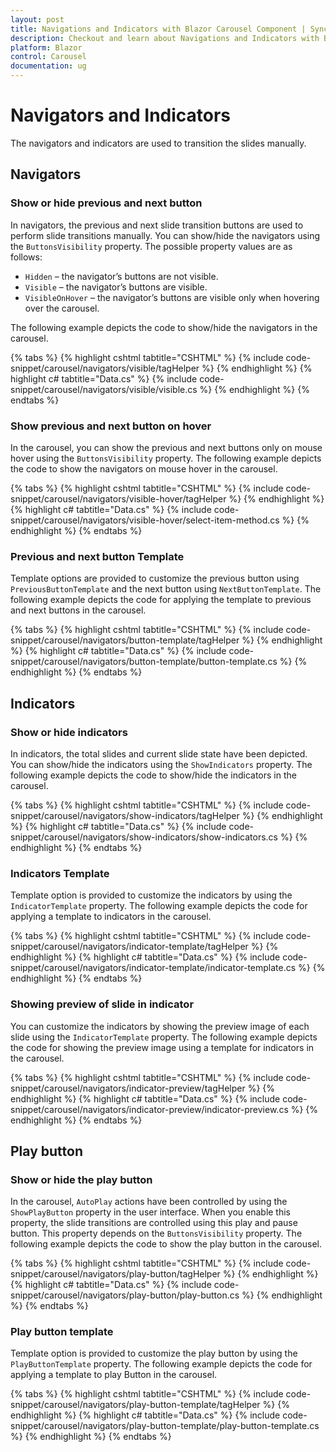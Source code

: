 ```yaml
---
layout: post
title: Navigations and Indicators with Blazor Carousel Component | Syncfusion
description: Checkout and learn about Navigations and Indicators with Blazor Carousel component in Blazor Server App and Blazor WebAssembly App.
platform: Blazor
control: Carousel
documentation: ug
---
```


# Navigators and Indicators

The navigators and indicators are used to transition the slides manually.

## Navigators

### Show or hide previous and next button

In navigators, the previous and next slide transition buttons are used to perform slide transitions manually. You can show/hide the navigators using the `ButtonsVisibility` property. The possible property values are as follows:

- `Hidden` – the navigator’s buttons are not visible.
- `Visible` – the navigator’s buttons are visible.
- `VisibleOnHover` – the navigator’s buttons are visible only when hovering over the carousel.

The following example depicts the code to show/hide the navigators in the carousel.

{% tabs %}
{% highlight cshtml tabtitle="CSHTML" %}
{% include code-snippet/carousel/navigators/visible/tagHelper %}
{% endhighlight %}
{% highlight c# tabtitle="Data.cs" %}
{% include code-snippet/carousel/navigators/visible/visible.cs %}
{% endhighlight %}
{% endtabs %}

### Show previous and next button on hover

In the carousel, you can show the previous and next buttons only on mouse hover using the `ButtonsVisibility` property. The following example depicts the code to show the navigators on mouse hover in the carousel.

{% tabs %}
{% highlight cshtml tabtitle="CSHTML" %}
{% include code-snippet/carousel/navigators/visible-hover/tagHelper %}
{% endhighlight %}
{% highlight c# tabtitle="Data.cs" %}
{% include code-snippet/carousel/navigators/visible-hover/select-item-method.cs %}
{% endhighlight %}
{% endtabs %}

### Previous and next button Template

Template options are provided to customize the previous button using `PreviousButtonTemplate` and the next button using `NextButtonTemplate`. The following example depicts the code for applying the template to previous and next buttons in the carousel.

{% tabs %}
{% highlight cshtml tabtitle="CSHTML" %}
{% include code-snippet/carousel/navigators/button-template/tagHelper %}
{% endhighlight %}
{% highlight c# tabtitle="Data.cs" %}
{% include code-snippet/carousel/navigators/button-template/button-template.cs %}
{% endhighlight %}
{% endtabs %}

## Indicators

### Show or hide indicators

In indicators, the total slides and current slide state have been depicted. You can show/hide the indicators using the `ShowIndicators` property. The following example depicts the code to show/hide the indicators in the carousel.

{% tabs %}
{% highlight cshtml tabtitle="CSHTML" %}
{% include code-snippet/carousel/navigators/show-indicators/tagHelper %}
{% endhighlight %}
{% highlight c# tabtitle="Data.cs" %}
{% include code-snippet/carousel/navigators/show-indicators/show-indicators.cs %}
{% endhighlight %}
{% endtabs %}

### Indicators Template

Template option is provided to customize the indicators by using the `IndicatorTemplate` property. The following example depicts the code for applying a template to indicators in the carousel.

{% tabs %}
{% highlight cshtml tabtitle="CSHTML" %}
{% include code-snippet/carousel/navigators/indicator-template/tagHelper %}
{% endhighlight %}
{% highlight c# tabtitle="Data.cs" %}
{% include code-snippet/carousel/navigators/indicator-template/indicator-template.cs %}
{% endhighlight %}
{% endtabs %}

### Showing preview of slide in indicator

You can customize the indicators by showing the preview image of each slide using the `IndicatorTemplate` property. The following example depicts the code for showing the preview image using a template for indicators in the carousel.

{% tabs %}
{% highlight cshtml tabtitle="CSHTML" %}
{% include code-snippet/carousel/navigators/indicator-preview/tagHelper %}
{% endhighlight %}
{% highlight c# tabtitle="Data.cs" %}
{% include code-snippet/carousel/navigators/indicator-preview/indicator-preview.cs %}
{% endhighlight %}
{% endtabs %}

## Play button

### Show or hide the play button

In the carousel, `AutoPlay` actions have been controlled by using the `ShowPlayButton` property in the user interface. When you enable this property, the slide transitions are controlled using this play and pause button. This property depends on the `ButtonsVisibility` property. The following example depicts the code to show the play button in the carousel.

{% tabs %}
{% highlight cshtml tabtitle="CSHTML" %}
{% include code-snippet/carousel/navigators/play-button/tagHelper %}
{% endhighlight %}
{% highlight c# tabtitle="Data.cs" %}
{% include code-snippet/carousel/navigators/play-button/play-button.cs %}
{% endhighlight %}
{% endtabs %}

### Play button template

Template option is provided to customize the play button by using the `PlayButtonTemplate` property. The following example depicts the code for applying a template to play Button in the carousel.

{% tabs %}
{% highlight cshtml tabtitle="CSHTML" %}
{% include code-snippet/carousel/navigators/play-button-template/tagHelper %}
{% endhighlight %}
{% highlight c# tabtitle="Data.cs" %}
{% include code-snippet/carousel/navigators/play-button-template/play-button-template.cs %}
{% endhighlight %}
{% endtabs %}
